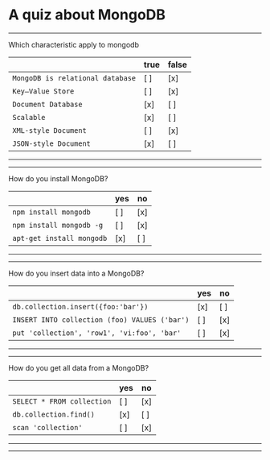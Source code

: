 # A quiz about MongoDB

---

Which characteristic apply to mongodb 

|                                   | true   | false  |
| --------------------------------- | ------ | ------ |
| `MongoDB is relational database`  |  [ ]   |  [x]   |
| `Key–Value Store`                 |  [ ]   |  [x]   |
| `Document Database`               |  [x]   |  [ ]   |
| `Scalable`                        |  [x]   |  [ ]   |
| `XML-style Document`              |  [ ]   |  [x]   |
| `JSON-style Document`             |  [x]   |  [ ]   |

---

---

How do you install MongoDB?

|                            | yes    | no     |
| -------------------------- | ------ | ------ |
| `npm install mongodb`      |  [ ]   |  [x]   |
| `npm install mongodb -g`   |  [ ]   |  [x]   |
| `apt-get install mongodb`  |  [x]   |  [ ]   |

---

---

How do you insert data into a MongoDB?

|                                                 | yes    | no     |
| ----------------------------------------------- | ------ | ------ |
| `db.collection.insert({foo:'bar'})`             |  [x]   |  [ ]   |
| `INSERT INTO collection (foo) VALUES ('bar')`   |  [ ]   |  [x]   |
| `put 'collection', 'row1', 'vi:foo', 'bar'`     |  [ ]   |  [x]   |

---

---

How do you get all data from a MongoDB?

|                                    | yes    | no     |
| ---------------------------------- | ------ | ------ |
| `SELECT * FROM collection`         |  [ ]   |  [x]   |
| `db.collection.find()`             |  [x]   |  [ ]   |
| `scan 'collection'`                |  [ ]   |  [x]   |

---

---
